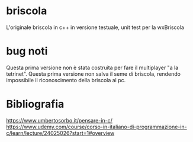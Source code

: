 # briscola
L'originale briscola in c++ in versione testuale, unit test per la wxBriscola

# bug noti
Questa prima versione non è stata costruita per fare il multiplayer "a la tetrinet".
Questa prima versione non salva il seme di briscola, rendendo impossibile il riconoscimento della briscola al pc.

# Bibliografia
https://www.umbertosorbo.it/pensare-in-c/
https://www.udemy.com/course/corso-in-italiano-di-programmazione-in-c/learn/lecture/24025026?start=1#overview
